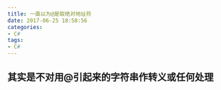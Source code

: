 ```yaml
---
title: 一直以为@是取绝对地址符
date: 2017-06-25 18:58:56
categories:
- C#
tags:
- C#
---
```


## 其实是不对用@引起来的字符串作转义或任何处理
